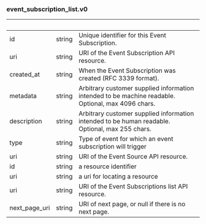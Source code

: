 
### event_subscription_list.v0

| &nbsp; | &nbsp; | &nbsp; |
|---|---|---|
| id | string | Unique identifier for this Event Subscription. |
| uri | string | URI of the Event Subscription API resource. |
| created_at | string | When the Event Subscription was created (RFC 3339 format). |
| metadata | string | Arbitrary customer supplied information intended to be machine readable. Optional, max 4096 chars. |
| description | string | Arbitrary customer supplied information intended to be human readable. Optional, max 255 chars. |
| type | string | Type of event for which an event subscription will trigger |
| uri | string | URI of the Event Source API resource. |
| id | string | a resource identifier |
| uri | string | a uri for locating a resource |
| uri | string | URI of the Event Subscriptions list API resource. |
| next_page_uri | string | URI of next page, or null if there is no next page. |